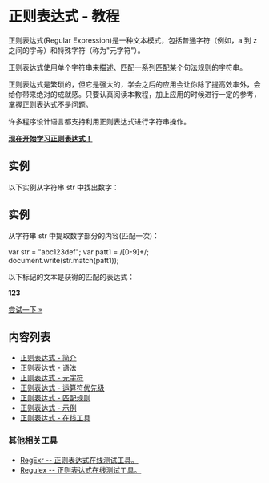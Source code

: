 # 正则表达式 - 教程

正则表达式(Regular Expression)是一种文本模式，包括普通字符（例如，a 到 z 之间的字母）和特殊字符（称为"元字符"）。

正则表达式使用单个字符串来描述、匹配一系列匹配某个句法规则的字符串。

正则表达式是繁琐的，但它是强大的，学会之后的应用会让你除了提高效率外，会给你带来绝对的成就感。只要认真阅读本教程，加上应用的时候进行一定的参考，掌握正则表达式不是问题。

许多程序设计语言都支持利用正则表达式进行字符串操作。

**[现在开始学习正则表达式！](https://www.runoob.com/regex/regexp-intro.html)**

## 实例

以下实例从字符串 str 中找出数字：

## 实例

从字符串 str 中提取数字部分的内容(匹配一次)：

var str = "abc123def"; var patt1 = /[0-9]+/; document.write(str.match(patt1));

以下标记的文本是获得的匹配的表达式：

**123**


[尝试一下 »](https://www.runoob.com/try/try.php?filename=tryjsref_regexp1)

## 内容列表

- [正则表达式 - 简介](https://www.runoob.com/regex/regexp-intro.html)
- [正则表达式 - 语法](https://www.runoob.com/regex/regexp-syntax.html)
- [正则表达式 - 元字符](https://www.runoob.com/regex/regexp-metachar.html)
- [正则表达式 - 运算符优先级](https://www.runoob.com/regex/regexp-operator.html)
- [正则表达式 - 匹配规则](https://www.runoob.com/regex/regexp-rule.html)
- [正则表达式 - 示例](https://www.runoob.com/regex/regexp-example.html)
- [正则表达式 - 在线工具](http://c.runoob.com/front-end/854)

### 其他相关工具

- [RegExr -- 正则表达式在线测试工具。](https://regexr.com/)
- [Regulex -- 正则表达式在线测试工具。](https://jex.im/regulex/#!flags=&re=^(a|b)*%3F%24)